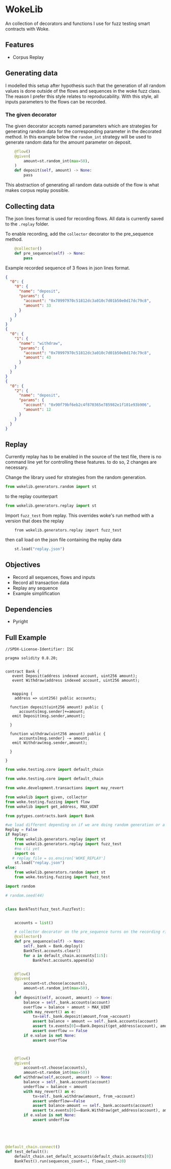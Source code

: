 # WokeLib

An collection of decorators and functions I use for fuzz testing smart contracts with Woke. 

## Features

* Corpus Replay

 

## Generating data

I modelled this setup after hypothesis such that the generation of all random values is done outside of the flows and sequences in the woke fuzz class.  The reason I prefer this style relates to reproducability.  With this style, all inputs parameters to the flows can be recorded. 



### The given decorator



The given decorator accepts named parameters which are strategies for generating random data for the corresponding parameter in the decorated method.  In this example below the `random_int` strategy will be used to generate random data for the amount parameter on deposit.

```python
    @flow()
    @given(
        amount=st.random_int(max=50),
    )
    def deposit(self, amount) -> None:
        pass
```



This abstraction of generating all random data outside of the flow is what makes corpus replay possible.  



## Collecting data

The json lines format is used for recording flows.  All data is currently saved to the `.replay` folder.  

To enable recording, add the `collector` decorator to the pre_sequence method.

```python
    @collector()
    def pre_sequence(self) -> None:
        pass
```



Example recorded sequence of 3 flows in json lines format. 

```json
{
  "0": {
    "0": {
      "name": "deposit",
      "params": {
        "account": "0x70997970c51812dc3a010c7d01b50e0d17dc79c8",
        "amount": 33
      }
    }
  }
}
{
  "0": {
    "1": {
      "name": "withdraw",
      "params": {
        "account": "0x70997970c51812dc3a010c7d01b50e0d17dc79c8",
        "amount": 43
      }
    }
  }
}
{
  "0": {
    "2": {
      "name": "deposit",
      "params": {
        "account": "0x90f79bf6eb2c4f870365e785982e1f101e93b906",
        "amount": 12
      }
    }
  }
}
```

## Replay

Currently replay has to be enabled in the source of the test file, there is no command line yet for controlling these features.  to do so, 2 changes are necessary. 

Change the library used for strategies from the random generation. 



```python
from wokelib.generators.random import st
```

to the replay counterpart 

```python
from wokelib.generators.replay import st
```

Import `fuzz_test` from replay.  This overrides woke's run method with a version that does the replay 

```
    from wokelib.generators.replay import fuzz_test
```

then call load on the json file containing the replay data

```python
    st.load("replay.json")
```



## Objectives

- Record all sequences, flows and inputs
- Record all transaction data
- Replay any sequence
- Example simplification

## Dependencies

- Pyright

## Full Example

```solidity
//SPDX-License-Identifier: ISC

pragma solidity 0.8.20;


contract Bank {
   event Deposit(address indexed account, uint256 amount);
   event Withdraw(address indexed account, uint256 amount);


   mapping (
    address => uint256) public accounts;

  function deposit(uint256 amount) public {
      accounts[msg.sender]+=amount;
   emit Deposit(msg.sender,amount);

  }

  function withdraw(uint256 amount) public {
      accounts[msg.sender] -= amount;
   emit Withdraw(msg.sender,amount);

  }

}
```

```python
from woke.testing.core import default_chain

from woke.testing.core import default_chain

from woke.development.transactions import may_revert

from wokelib import given, collector
from woke.testing.fuzzing import flow
from wokelib import get_address, MAX_UINT

from pytypes.contracts.bank import Bank

#we load different depending on if we are doing random generation or a replay 
Replay = False 
if Replay:
    from wokelib.generators.replay import st
    from wokelib.generators.replay import fuzz_test
    #no cli yet
    import os
   # replay_file = os.environ['WOKE_REPLAY']
    st.load("replay.json")
else:
    from wokelib.generators.random import st
    from woke.testing.fuzzing import fuzz_test

import random

# random.seed(44)


class BankTest(fuzz_test.FuzzTest):


    accounts = list()

    # collector decorator on the pre_sequence turns on the recording right now
    @collector()
    def pre_sequence(self) -> None:
        self._bank = Bank.deploy()
        BankTest.accounts.clear()
        for a in default_chain.accounts[1:5]:
            BankTest.accounts.append(a)


    @flow()
    @given(
        account=st.choose(accounts),
        amount=st.random_int(max=50),
    )
    def deposit(self, account, amount) -> None:
        balance = self._bank.accounts(account)
        overflow = balance + amount > MAX_UINT
        with may_revert() as e:
            tx=self._bank.deposit(amount,from_=account)
            assert balance + amount == self._bank.accounts(account)
            assert tx.events[0]==Bank.Deposit(get_address(account), amount)
            assert overflow == False 
        if e.value is not None:
            assert overflow



    @flow()
    @given(
        account=st.choose(accounts),
        amount=st.random_int(max=50))
    def withdraw(self,account, amount) -> None:
        balance = self._bank.accounts(account)
        underflow = balance < amount
        with may_revert() as e:
            tx=self._bank.withdraw(amount, from_=account)
            assert underflow==False
            assert balance-amount == self._bank.accounts(account)
            assert tx.events[0]==Bank.Withdraw(get_address(account), amount)
        if e.value is not None:
            assert underflow





@default_chain.connect()
def test_default():
    default_chain.set_default_accounts(default_chain.accounts[0])
    BankTest().run(sequences_count=1, flows_count=20)
```


